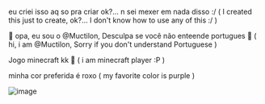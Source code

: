 eu criei isso aq so pra criar ok?... n sei mexer em nada disso :/ ( I created this just to create, ok?... I don't know how to use any of this :/ )

🤍 opa, eu sou o @Muctilon, Desculpa se você não enteende portugues 🖤 ( hi, i am @Muctilon, Sorry if you don't understand Portuguese ) 

Jogo minecraft kk 💜 ( i am minecraft player :P )

minha cor preferida é roxo ( my favorite color is purple )

![image](https://github.com/Muctilon/Muctilon/assets/159593450/368c1f45-a693-41a1-8c8d-257568385220)
